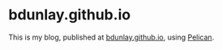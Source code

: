 # bdunlay.github.io

This is my blog, published at [bdunlay.github.io](http://bdunlay.github.io), using [Pelican](http://docs.getpelican.com). 
